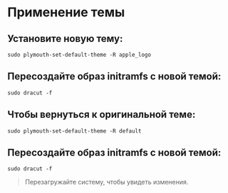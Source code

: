 # Применение темы

## Установите новую тему:
```
sudo plymouth-set-default-theme -R apple_logo
```

## Пересоздайте образ initramfs с новой темой:
```
sudo dracut -f
```

## Чтобы вернуться к оригинальной теме:
```
sudo plymouth-set-default-theme -R default
```

## Пересоздайте образ initramfs с новой темой:
```
sudo dracut -f
```

> Перезагружайте систему, чтобы увидеть изменения.
